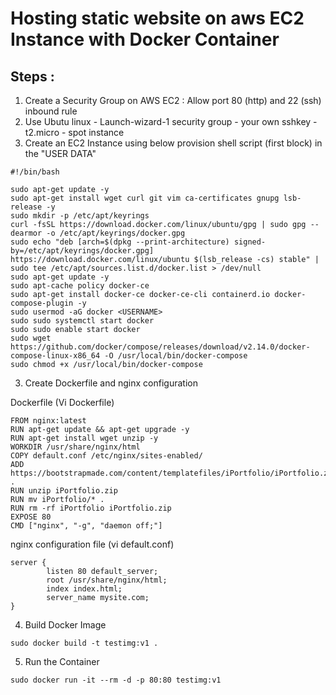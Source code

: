 # Hosting static website on aws EC2 Instance with Docker Container

## Steps : 

1. Create a Security Group on AWS EC2 :  Allow port 80 (http) and 22 (ssh) inbound rule
2. Use Ubutu linux - Launch-wizard-1 security group - your own sshkey - t2.micro - spot instance
3. Create an EC2 Instance using below provision shell script (first block) in the "USER DATA" 
 
```  
#!/bin/bash

sudo apt-get update -y
sudo apt-get install wget curl git vim ca-certificates gnupg lsb-release -y
sudo mkdir -p /etc/apt/keyrings
curl -fsSL https://download.docker.com/linux/ubuntu/gpg | sudo gpg --dearmor -o /etc/apt/keyrings/docker.gpg
sudo echo "deb [arch=$(dpkg --print-architecture) signed-by=/etc/apt/keyrings/docker.gpg] https://download.docker.com/linux/ubuntu $(lsb_release -cs) stable" | sudo tee /etc/apt/sources.list.d/docker.list > /dev/null
sudo apt-get update -y
sudo apt-cache policy docker-ce
sudo apt-get install docker-ce docker-ce-cli containerd.io docker-compose-plugin -y
sudo usermod -aG docker <USERNAME>
sudo sudo systemctl start docker
sudo sudo enable start docker
sudo wget https://github.com/docker/compose/releases/download/v2.14.0/docker-compose-linux-x86_64 -O /usr/local/bin/docker-compose
sudo chmod +x /usr/local/bin/docker-compose
```  

3. Create Dockerfile and nginx configuration   

Dockerfile (Vi Dockerfile) 

```
FROM nginx:latest
RUN apt-get update && apt-get upgrade -y
RUN apt-get install wget unzip -y
WORKDIR /usr/share/nginx/html
COPY default.conf /etc/nginx/sites-enabled/
ADD https://bootstrapmade.com/content/templatefiles/iPortfolio/iPortfolio.zip .
RUN unzip iPortfolio.zip 
RUN mv iPortfolio/* .
RUN rm -rf iPortfolio iPortfolio.zip
EXPOSE 80
CMD ["nginx", "-g", "daemon off;"]
```  

nginx configuration file  (vi default.conf)

```
server {
        listen 80 default_server;
        root /usr/share/nginx/html;
        index index.html;
        server_name mysite.com;
}
```  

4. Build Docker Image   

```
sudo docker build -t testimg:v1 . 
```  

5. Run the Container  

```
sudo docker run -it --rm -d -p 80:80 testimg:v1  
```
